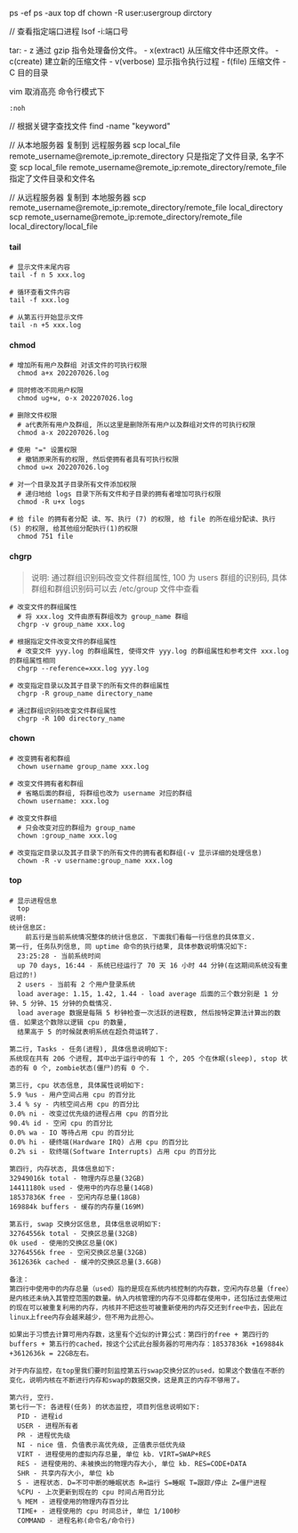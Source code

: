 ps -ef
ps -aux
top
df
chown -R user:usergroup dirctory

// 查看指定端口进程
lsof -i:端口号

tar:
    - z 通过 gzip 指令处理备份文件。
    - x(extract) 从压缩文件中还原文件。
    - c(create) 建立新的压缩文件
    - v(verbose) 显示指令执行过程
    - f(file) 压缩文件
    - C 目的目录



vim 取消高亮
命令行模式下
```shell
:noh
```

// 根据关键字查找文件
find <directory> -name "keyword"

// 从本地服务器 复制到 远程服务器
scp local_file remote_username@remote_ip:remote_directory 只是指定了文件目录, 名字不变
scp local_file remote_username@remote_ip:remote_directory/remote_file 指定了文件目录和文件名

// 从远程服务器 复制到 本地服务器
scp remote_username@remote_ip:remote_directory/remote_file local_directory
scp remote_username@remote_ip:remote_directory/remote_file local_directory/local_file

#### tail
```shell
# 显示文件末尾内容
tail -f n 5 xxx.log

# 循环查看文件内容
tail -f xxx.log

# 从第五行开始显示文件
tail -n +5 xxx.log
```


#### chmod
```shell
# 增加所有用户及群组 对该文件的可执行权限
  chmod a+x 202207026.log
  
# 同时修改不同用户权限
  chmod ug+w, o-x 202207026.log
  
# 删除文件权限
  # a代表所有用户及群组, 所以这里是删除所有用户以及群组对文件的可执行权限
  chmod a-x 202207026.log
  
# 使用 "=" 设置权限
  # 撤销原来所有的权限, 然后使拥有者具有可执行权限
  chmod u=x 202207026.log
  
# 对一个目录及其子目录所有文件添加权限
  # 递归地给 logs 目录下所有文件和子目录的拥有者增加可执行权限
  chmod -R u+x logs
  
# 给 file 的拥有者分配 读、写、执行 (7) 的权限, 给 file 的所在组分配读、执行 (5) 的权限, 给其他组分配执行(1)的权限
  chmod 751 file
```

#### chgrp
> 说明:
通过群组识别码改变文件群组属性, 100 为 users 群组的识别码, 具体群组和群组识别码可以去 /etc/group 文件中查看
```shell
# 改变文件的群组属性
  # 将 xxx.log 文件由原有群组改为 group_name 群组
  chgrp -v group_name xxx.log
  
# 根据指定文件改变文件的群组属性
  # 改变文件 yyy.log 的群组属性, 使得文件 yyy.log 的群组属性和参考文件 xxx.log 的群组属性相同
  chgrp --reference=xxx.log yyy.log
  
# 改变指定目录以及其子目录下的所有文件的群组属性
  chgrp -R group_name directory_name
  
# 通过群组识别码改变文件群组属性
  chgrp -R 100 directory_name
```

#### chown
```shell
# 改变拥有者和群组
  chown username group_name xxx.log
  
# 改变文件拥有者和群组
  # 省略后面的群组, 将群组也改为 username 对应的群组
  chown username: xxx.log
  
# 改变文件群组
  # 只会改变对应的群组为 group_name
  chown :group_name xxx.log
  
# 改变指定目录以及其子目录下的所有文件的拥有者和群组(-v 显示详细的处理信息)
  chown -R -v username:group_name xxx.log
```

#### top
```shell
# 显示进程信息
  top
说明:
统计信息区:
    前五行是当前系统情况整体的统计信息区. 下面我们看每一行信息的具体意义.
第一行, 任务队列信息, 同 uptime 命令的执行结果, 具体参数说明情况如下:
  23:25:28 - 当前系统时间
  up 70 days, 16:44 - 系统已经运行了 70 天 16 小时 44 分钟(在这期间系统没有重启过的!)
  2 users - 当前有 2 个用户登录系统
  load average: 1.15, 1.42, 1.44 - load average 后面的三个数分别是 1 分钟、5 分钟、15 分钟的负载情况.
  load average 数据是每隔 5 秒钟检查一次活跃的进程数, 然后按特定算法计算出的数值. 如果这个数除以逻辑 cpu 的数量,
  结果高于 5 的时候就表明系统在超负荷运转了.
 
第二行, Tasks - 任务(进程), 具体信息说明如下:
系统现在共有 206 个进程, 其中出于运行中的有 1 个, 205 个在休眠(sleep), stop 状态的有 0 个, zombie状态(僵尸)的有 0 个.

第三行, cpu 状态信息, 具体属性说明如下:
5.9 %us - 用户空间占用 cpu 的百分比
3.4 % sy - 内核空间占用 cpu 的百分比
0.0% ni - 改变过优先级的进程占用 cpu 的百分比
90.4% id - 空闲 cpu 的百分比
0.0% wa - IO 等待占用 cpu 的百分比
0.0% hi - 硬终端(Hardware IRQ) 占用 cpu 的百分比
0.2% si - 软终端(Software Interrupts) 占用 cpu 的百分比

第四行, 内存状态, 具体信息如下:
32949016k total - 物理内存总量(32GB)
14411180k used - 使用中的内存总量(14GB)
18537836K free - 空闲内存总量(18GB)
169884k buffers - 缓存的内存量(169M)

第五行, swap 交换分区信息, 具体信息说明如下:
32764556k total - 交换区总量(32GB)
0k used - 使用的交换区总量(OK)
32764556k free - 空闲交换区总量(32GB)
3612636k cached - 缓冲的交换区总量(3.6GB)

备注：
第四行中使用中的内存总量（used）指的是现在系统内核控制的内存数，空闲内存总量（free）是内核还未纳入其管控范围的数量。纳入内核管理的内存不见得都在使用中，还包括过去使用过的现在可以被重复利用的内存，内核并不把这些可被重新使用的内存交还到free中去，因此在linux上free内存会越来越少，但不用为此担心。

如果出于习惯去计算可用内存数，这里有个近似的计算公式：第四行的free + 第四行的buffers + 第五行的cached，按这个公式此台服务器的可用内存：18537836k +169884k +3612636k = 22GB左右。

对于内存监控，在top里我们要时刻监控第五行swap交换分区的used，如果这个数值在不断的变化，说明内核在不断进行内存和swap的数据交换，这是真正的内存不够用了。

第六行, 空行.
第七行一下: 各进程(任务) 的状态监控, 项目列信息说明如下:
  PID - 进程id
  USER - 进程所有者
  PR - 进程优先级
  NI - nice 值. 负值表示高优先级, 正值表示低优先级
  VIRT - 进程使用的虚拟内存总量, 单位 kb. VIRT=SWAP+RES
  RES - 进程使用的、未被换出的物理内存大小, 单位 kb. RES=CODE+DATA
  SHR - 共享内存大小, 单位 kb
  S - 进程状态. D=不可中断的睡眠状态 R=运行 S=睡眠 T=跟踪/停止 Z=僵尸进程
  %CPU - 上次更新到现在的 cpu 时间占用百分比
  % MEM - 进程使用的物理内存百分比
  TIME+ - 进程使用的 cpu 时间总计, 单位 1/100秒
  COMMAND - 进程名称(命令名/命令行)

```

